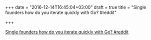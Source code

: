 +++
date = "2016-12-14T16:45:04+03:00"
draft = true
title = "Single founders how do you iterate quickly with Go?  #reddit"

+++

<p><a href="https://t.co/SYzSY9kT8d">Single founders how do you iterate quickly with Go?  #reddit</a></p>
